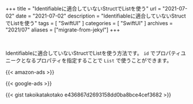 +++
title =  "Identifiableに適合していないStructでListを使う"
url = "2021-07-02"
date = "2021-07-02"
description = "Identifiableに適合していないStructでListを使う"
tags = [
  "SwiftUI"
]
categories = [
  "SwiftUI"
]
archives = "2021/07"
aliases = ["migrate-from-jekyl"]
+++

<br>

Identifiableに適合していないStructでListを使う方法です。
`id` でプロパティユニークとなるプロパティを指定することで `List` で使うことができます。

<!-- Amazon Ads -->
{{< amazon-ads >}}

<!-- Google Ads -->
{{< google-ads >}}

{{< gist takoikatakotako e436867d2693158dd0ba8bce4cef3682 >}}
